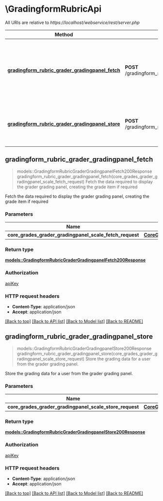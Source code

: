 # \GradingformRubricApi

All URIs are relative to *https://localhost/webservice/rest/server.php*

Method | HTTP request | Description
------------- | ------------- | -------------
[**gradingform_rubric_grader_gradingpanel_fetch**](GradingformRubricApi.md#gradingform_rubric_grader_gradingpanel_fetch) | **POST** /gradingform_rubric_grader_gradingpanel_fetch | Fetch the data required to display the grader grading panel, creating the grade item if required
[**gradingform_rubric_grader_gradingpanel_store**](GradingformRubricApi.md#gradingform_rubric_grader_gradingpanel_store) | **POST** /gradingform_rubric_grader_gradingpanel_store | Store the grading data for a user from the grader grading panel.



## gradingform_rubric_grader_gradingpanel_fetch

> models::GradingformRubricGraderGradingpanelFetch200Response gradingform_rubric_grader_gradingpanel_fetch(core_grades_grader_gradingpanel_scale_fetch_request)
Fetch the data required to display the grader grading panel, creating the grade item if required

Fetch the data required to display the grader grading panel, creating the grade item if required

### Parameters


Name | Type | Description  | Required | Notes
------------- | ------------- | ------------- | ------------- | -------------
**core_grades_grader_gradingpanel_scale_fetch_request** | [**CoreGradesGraderGradingpanelScaleFetchRequest**](CoreGradesGraderGradingpanelScaleFetchRequest.md) |  | [required] |

### Return type

[**models::GradingformRubricGraderGradingpanelFetch200Response**](gradingform_rubric_grader_gradingpanel_fetch_200_response.md)

### Authorization

[apiKey](../README.md#apiKey)

### HTTP request headers

- **Content-Type**: application/json
- **Accept**: application/json

[[Back to top]](#) [[Back to API list]](../README.md#documentation-for-api-endpoints) [[Back to Model list]](../README.md#documentation-for-models) [[Back to README]](../README.md)


## gradingform_rubric_grader_gradingpanel_store

> models::GradingformRubricGraderGradingpanelStore200Response gradingform_rubric_grader_gradingpanel_store(core_grades_grader_gradingpanel_scale_store_request)
Store the grading data for a user from the grader grading panel.

Store the grading data for a user from the grader grading panel.

### Parameters


Name | Type | Description  | Required | Notes
------------- | ------------- | ------------- | ------------- | -------------
**core_grades_grader_gradingpanel_scale_store_request** | [**CoreGradesGraderGradingpanelScaleStoreRequest**](CoreGradesGraderGradingpanelScaleStoreRequest.md) |  | [required] |

### Return type

[**models::GradingformRubricGraderGradingpanelStore200Response**](gradingform_rubric_grader_gradingpanel_store_200_response.md)

### Authorization

[apiKey](../README.md#apiKey)

### HTTP request headers

- **Content-Type**: application/json
- **Accept**: application/json

[[Back to top]](#) [[Back to API list]](../README.md#documentation-for-api-endpoints) [[Back to Model list]](../README.md#documentation-for-models) [[Back to README]](../README.md)

